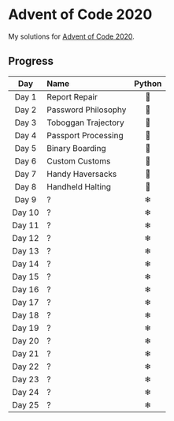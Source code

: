 # Advent of Code 2020
My solutions for [Advent of Code 2020](https://adventofcode.com/2020/).

## Progress
| Day    | Name                        | Python |
|:------:|:----------------------------|:------:|
| Day 1  | Report Repair               | 🎄     |
| Day 2  | Password Philosophy         | 🎄     |
| Day 3  | Toboggan Trajectory         | 🎄     |
| Day 4  | Passport Processing         | 🎄     |
| Day 5  | Binary Boarding             | 🎄     |
| Day 6  | Custom Customs              | 🎄     |
| Day 7  | Handy Haversacks            | 🎄     |
| Day 8  | Handheld Halting            | 🎄     |
| Day 9  | ?                           | ❄      |
| Day 10 | ?                           | ❄      |
| Day 11 | ?                           | ❄      |
| Day 12 | ?                           | ❄      |
| Day 13 | ?                           | ❄      |
| Day 14 | ?                           | ❄      |
| Day 15 | ?                           | ❄      |
| Day 16 | ?                           | ❄      |
| Day 17 | ?                           | ❄      |
| Day 18 | ?                           | ❄      |
| Day 19 | ?                           | ❄      |
| Day 20 | ?                           | ❄      |
| Day 21 | ?                           | ❄      |
| Day 22 | ?                           | ❄      |
| Day 23 | ?                           | ❄      |
| Day 24 | ?                           | ❄      |
| Day 25 | ?                           | ❄      |
